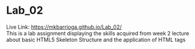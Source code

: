# Lab_02
Live Link: https://mkbarrioga.github.io/Lab_02/ <br>
This is a lab assignment displaying the skills acquired from week 2 lecture about basic HTML5 Skeleton Structure and the application of HTML tags

